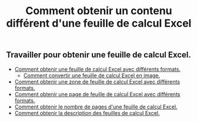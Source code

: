 ﻿---
title: Comment obtenir un contenu différent d'une feuille de calcul Excel
second_title: Aspose.Cells Cloud Documen
linktitle: Ge
type: docs
url: /fr/worksheets/get/
keywords: How to get different content from an Excel worksheet
description: Aspose.Cells Cloud REST API prend en charge l'obtention de contenu différent à partir d'une feuille de calcul Excel. Le SDK prend en charge différents types de langages de développement. Ils incluent Android, C#, Go, Java, NodeJS, Perl, PHP, Python, Ruby et Swift.
weight: 20
---
## Travailler pour obtenir une feuille de calcul Excel.

- [Comment obtenir une feuille de calcul Excel avec différents formats.](/cells/fr/worksheets/get-worksheet/) 
    - [Comment convertir une feuille de calcul Excel en image.](/cells/fr/worksheets/to-image/)
- [Comment obtenir une zone de feuille de calcul Excel avec différents formats.](/cells/fr/worksheets/area-to-different-formats/)
- [Comment obtenir une page de feuille de calcul Excel avec différents formats.](/cells/fr/get-worksheet-for-page-index/) 
- [Comment obtenir le nombre de pages d'une feuille de calcul Excel.](/cells/fr/worksheets/page-count/) 
- [Comment obtenir la description des feuilles de calcul Excel.](/cells/fr/worksheets/get-all/) 


